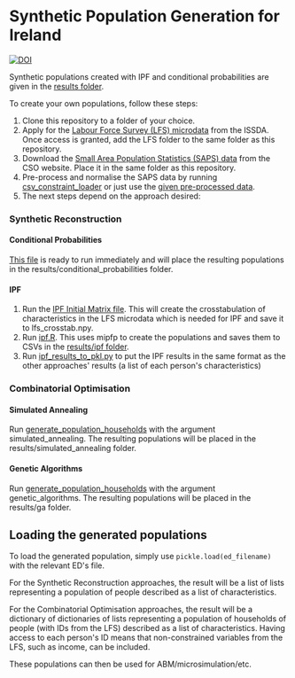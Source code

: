 # Synthetic Population Generation for Ireland

[![DOI](https://zenodo.org/badge/DOI/10.5281/zenodo.14802378.svg)](https://doi.org/10.5281/zenodo.14802378)

Synthetic populations created with IPF and conditional probabilities are given in the [results folder](results/).

To create your own populations, follow these steps:
1. Clone this repository to a folder of your choice.
2. Apply for the [Labour Force Survey (LFS) microdata](https://www.ucd.ie/issda/data/lfs/) from the ISSDA. Once access is granted, add the LFS folder to the same folder as this repository.
3. Download the [Small Area Population Statistics (SAPS) data](https://www.cso.ie/en/media/csoie/census/census2022/SAPS_2022_CSOED3270923.csv) from the CSO website. Place it in the same folder as this repository.
4. Pre-process and normalise the SAPS data by running [csv_constraint_loader](csv_constraint_loader.py) or just use the [given pre-processed data](rescaled_ed_aggregates_ordered.csv).
5. The next steps depend on the approach desired:
### Synthetic Reconstruction
#### Conditional Probabilities 
[This file](conditional_probabilities.py) is ready to run immediately and will place the resulting populations in the results/conditional_probabilities folder.

#### IPF
1. Run the [IPF Initial Matrix file](ipf_initial_matrix.py). This will create the crosstabulation of characteristics in the LFS microdata which is needed for IPF and save it to lfs_crosstab.npy.
2. Run [ipf.R](ipf.R). This uses mipfp to create the populations and saves them to CSVs in the [results/ipf folder](results/ipf).
3. Run [ipf_results_to_pkl.py](ipf_results_to_pkl.py) to put the IPF results in the same format as the other approaches' results (a list of each person's characteristics)

### Combinatorial Optimisation
#### Simulated Annealing
Run [generate_population_households](generate_population_households.py) with the argument simulated_annealing. The resulting populations will be placed in the results/simulated_annealing folder.

#### Genetic Algorithms
Run [generate_population_households](generate_population_households.py) with the argument genetic_algorithms. The resulting populations will be placed in the results/ga folder.

## Loading the generated populations
To load the generated population, simply use ```pickle.load(ed_filename)``` with the relevant ED's file. 

For the Synthetic Reconstruction approaches, the result will be a list of lists representing a population of people described as a list of characteristics. 

For the Combinatorial Optimisation approaches, the result will be a dictionary of dictionaries of lists representing a population of households of people (with IDs from the LFS) described as a list of characteristics. 
Having access to each person's ID means that non-constrained variables from the LFS, such as income, can be included. 


These populations can then be used for ABM/microsimulation/etc.

